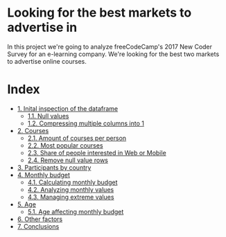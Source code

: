 # Looking for the best markets to advertise in

In this project we're going to analyze freeCodeCamp's 2017 New Coder Survey for an e-learning company. 
We're looking for the best two markets to advertise online courses.

# Index

* [1. Inital inspection of the dataframe](#initial1)
  * [1.1. Null values](#null11)
  * [1.2. Compressing multiple columns into 1](#compress12)
* [2. Courses](#courses2)
  * [2.1. Amount of courses per person](#coursespp21)
  * [2.2. Most popular courses](#popularcourses22)
  * [2.3. Share of people interested in Web or Mobile](#share23)
  * [2.4. Remove null value rows](#remove24) 
* [3. Participants by country](#country3)
* [4. Monthly budget](#monthly4)
  * [4.1. Calculating monthly budget](#calculate41)
  * [4.2. Analyzing monthly values](#analyze42)
  * [4.3. Managing extreme values](#manage43)
* [5. Age](#age5)
  * [5.1. Age affecting monthly budget](#age51)
* [6. Other factors](#other6)
* [7. Conclusions](#conclusions7)
